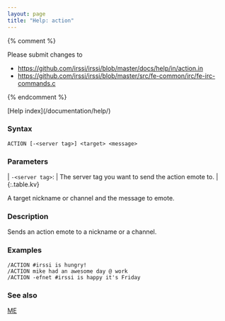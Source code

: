 ```yaml
---
layout: page
title: "Help: action"
---
```


{% comment %}

Please submit changes to
- https://github.com/irssi/irssi/blob/master/docs/help/in/action.in
- https://github.com/irssi/irssi/blob/master/src/fe-common/irc/fe-irc-commands.c


{% endcomment %}
<nav markdown="1">
[Help index](/documentation/help/)
</nav>

### Syntax ###

<div class="highlight irssisyntax"><pre style="\-\-cmdlen:6ch"><code><span class="synB">ACTION</span> <span class="syn10">[<span class="syn">-</span><span class="syn09">&lt;server tag></span>]</span> <span class="synB05">&lt;target></span> <span class="synB05">&lt;message></span></code></pre></div>



### Parameters ###


| `-<server tag>`: |     The server tag you want to send the action emote to. |
{:.table.kv}

A target nickname or channel and the message to emote.

### Description ###

Sends an action emote to a nickname or a channel.

### Examples ###

    /ACTION #irssi is hungry!
    /ACTION mike had an awesome day @ work
    /ACTION -efnet #irssi is happy it's Friday

### See also ###
[ME](/documentation/help/me/)


